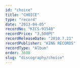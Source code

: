 ```yaml
---
id: "choice"
title: "CHOICE"
type: "record"
date: "2013-04-05"
recordNo: "KICS-91548"
recordPrice: "3,500円"
recordReleaseDate: "2010.7.21"
recordPublisher: "KING RECORDS"
recordType: "Album"
order: 3608
slug: "discography/choice"
---
```



